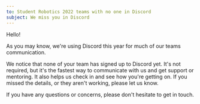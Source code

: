 ```yaml
---
to: Student Robotics 2022 teams with no one in Discord
subject: We miss you in Discord
---
```


Hello!

As you may know, we're using Discord this year for much of our teams communication.

We notice that none of your team has signed up to Discord yet. It's not required, but it's the fastest way to communicate with us and get support or mentoring. It also helps us check in and see how you're getting on. If you missed the details, or they aren't working, please let us know.

If you have any questions or concerns, please don't hesitate to get in touch.
